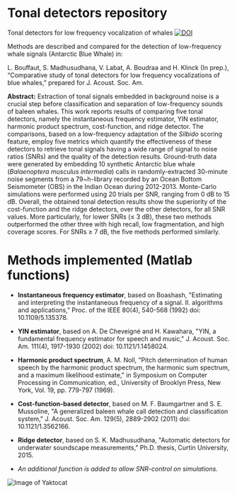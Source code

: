 # Tonal detectors repository
Tonal detectors for low frequency vocalization of whales
[![DOI](https://zenodo.org/badge/182302880.svg)](https://zenodo.org/badge/latestdoi/182302880)

Methods are described and compared for the detection of low-frequency whale signals (Antarctic Blue Whale) in: 

L. Bouffaut, S. Madhusudhana, V. Labat, A. Boudraa and H. Klinck (In prep.), “Comparative study of tonal detectors for low frequency vocalizations of blue whales,” prepared for J. Acoust. Soc. Am.

<b> Abstract:</b> Extraction of tonal signals embedded in background noise is a crucial step before classification and separation of low-frequency sounds of baleen whales. This work reports results of comparing five tonal detectors, namely the instantaneous frequency estimator, YIN estimator, harmonic product spectrum, cost-function, and ridge detector. The comparisons, based on a low-frequency adaptation of the <i>Silbido</i> scoring feature, employ five metrics which quantify the effectiveness of these detectors to retrieve tonal signals having a wide range of signal to noise ratios (SNRs) and the quality of the detection results. Ground-truth data were generated by embedding 10 synthetic Antarctic blue whale (<i>Balaenoptera musculus intermedia</i>) calls in randomly-extracted 30-minute noise segments from a 79~h-library recorded by an Ocean Bottom Seismometer (OBS) in the Indian Ocean during 2012-2013. Monte-Carlo simulations were performed using 20 trials per SNR, ranging from 0 dB to 15 dB. Overall, the obtained tonal detection results show the superiority of the cost-function and the ridge detectors, over the other detectors, for all SNR values. More particularly, for lower SNRs (≤ 3 dB), these two methods outperformed the other three with high recall, low fragmentation, and high coverage scores. For SNRs ≥ 7 dB, the five methods performed similarly.

# Methods implemented (Matlab functions)
- <b> Instantaneous frequency estimator</b>, based on Boashash, "Estimating and interpreting the instantaneous frequency of a signal. II. algorithms and applications," Proc. of the IEEE 80(4), 540-568 (1992) doi: 10.1109/5.135378.

- <b> YIN estimator</b>, based on A. De Cheveigné and H. Kawahara, "YIN, a fundamental frequency estimator for speech and music," J. Acoust. Soc. Am. 111(4), 1917-1930 (2002) doi: 10.1121/1.1458024.

- <b> Harmonic product spectrum</b>, A. M. Noll, "Pitch determination of human speech by the harmonic product spectrum, the harmonic sum spectrum, and a maximum likelihood estimate," in Symposium on Computer Processing in Communication, ed., University of Brooklyn Press, New York, Vol. 19, pp. 779-797 (1969).

- <b> Cost-function-based detector</b>, based on M. F. Baumgartner and S. E. Mussoline, "A generalized baleen whale call detection and classification system," J. Acoust. Soc. Am. 129(5), 2889-2902 (2011) doi: 10.1121/1.3562166.

- <b> Ridge detector</b>, based on S. K. Madhusudhana, "Automatic detectors for underwater soundscape measurements," Ph.D. thesis, Curtin University, 2015.

* <i> An additional function is added to allow SNR-control on simulations.</i>

![Image of Yaktocat](https://octodex.github.com/images/yaktocat.png)
